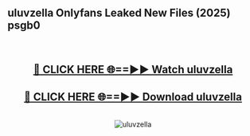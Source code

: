 <h2>uluvzella Onlyfans Leaked New Files (2025) psgb0</h2>
<br>
<div align="center">
<h2><a href="https://mediafiles.top/uluvzella&ref=git" rel="nofollow">🔴 CLICK HERE 🌐==►► Watch uluvzella</a></h2>
<h2><a href="https://mediafiles.top/uluvzella&ref=git" rel="nofollow">🔴 CLICK HERE 🌐==►► Download uluvzella</a></h2>
<br>
<a href="https://mediafiles.top/uluvzella&ref=git" rel="nofollow" data-target="animated-image.originalLink"><img src="https://i.ibb.co.com/xMMVF88/686577567.gif" alt="uluvzella" style="max-width: 100%; display: inline-block;" data-target="animated-image.originalImage"></a>
</div>
<br>
<br>